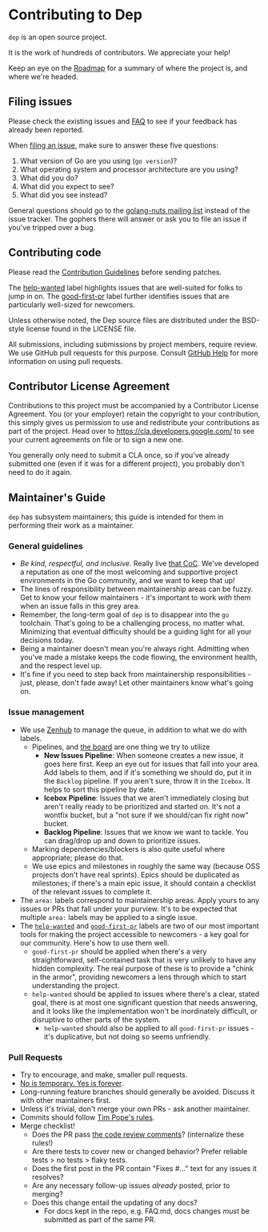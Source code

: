 # Contributing to Dep

`dep` is an open source project.

It is the work of hundreds of contributors. We appreciate your help!

Keep an eye on the [Roadmap](https://github.com/golang/dep/wiki/Roadmap) for a summary of where the project is, and where we're headed.

## Filing issues

Please check the existing issues and [FAQ](FAQ.md) to see if your feedback has already been reported.

When [filing an issue](https://github.com/golang/dep/issues/new), make sure to answer these five questions:

1. What version of Go are you using (`go version`)?
2. What operating system and processor architecture are you using?
3. What did you do?
4. What did you expect to see?
5. What did you see instead?

General questions should go to the [golang-nuts mailing list](https://groups.google.com/group/golang-nuts) instead of the issue tracker.
The gophers there will answer or ask you to file an issue if you've tripped over a bug.

## Contributing code

Please read the [Contribution Guidelines](https://golang.org/doc/contribute.html)
before sending patches.

The
[help-wanted](https://github.com/golang/dep/issues?q=is%3Aissue+is%3Aopen+label%3Ahelp-wanted)
label highlights issues that are well-suited for folks to jump in on. The
[good-first-pr](https://github.com/golang/dep/issues?q=is%3Aissue+is%3Aopen+label%3Agood-first-pr)
label further identifies issues that are particularly well-sized for newcomers.

Unless otherwise noted, the Dep source files are distributed under
the BSD-style license found in the LICENSE file.

All submissions, including submissions by project members, require review. We
use GitHub pull requests for this purpose. Consult [GitHub Help] for more
information on using pull requests.

[GitHub Help]: https://help.github.com/articles/about-pull-requests/

## Contributor License Agreement

Contributions to this project must be accompanied by a Contributor License
Agreement. You (or your employer) retain the copyright to your contribution,
this simply gives us permission to use and redistribute your contributions as
part of the project. Head over to <https://cla.developers.google.com/> to see
your current agreements on file or to sign a new one.

You generally only need to submit a CLA once, so if you've already submitted one
(even if it was for a different project), you probably don't need to do it
again.

## Maintainer's Guide

`dep` has subsystem maintainers; this guide is intended for them in performing their work as a maintainer.

### General guidelines

* _Be kind, respectful, and inclusive_. Really live [that CoC](https://github.com/golang/dep/blob/master/CODE_OF_CONDUCT.md). We've developed a reputation as one of the most welcoming and supportive project environments in the Go community, and we want to keep that up!
* The lines of responsibility between maintainership areas can be fuzzy. Get to know your fellow maintainers - it's important to work _with_ them when an issue falls in this grey area.
* Remember, the long-term goal of `dep` is to disappear into the `go` toolchain. That's going to be a challenging process, no matter what. Minimizing that eventual difficulty should be a guiding light for all your decisions today.
* Being a maintainer doesn't mean you're always right. Admitting when you've made a mistake keeps the code flowing, the environment health, and the respect level up.
* It's fine if you need to step back from maintainership responsibilities - just, please, don't fade away! Let other maintainers know what's going on.

### Issue management

* We use [Zenhub](https://www.zenhub.com) to manage the queue, in addition to what we do with labels.
  * Pipelines, and [the board](https://github.com/golang/dep#boards) are one thing we try to utilize
    * **New Issues Pipeline**: When someone creates a new issue, it goes here first. Keep an eye out for issues that fall into your area. Add labels to them, and if it's something we should do, put it in the `Backlog` pipeline. If you aren't sure, throw it in the `Icebox`. It helps to sort this pipeline by date.
    * **Icebox Pipeline**: Issues that we aren't immediately closing but aren't really ready to be prioritized and started on. It's not a wontfix bucket, but a "not sure if we should/can fix right now" bucket.
    * **Backlog Pipeline**: Issues that we know we want to tackle. You can drag/drop up and down to prioritize issues.
  * Marking dependencies/blockers is also quite useful where appropriate; please do that.
  * We use epics and milestones in roughly the same way (because OSS projects don't have real sprints). Epics should be duplicated as milestones; if there's a main epic issue, it should contain a checklist of the relevant issues to complete it.
* The `area:` labels correspond to maintainership areas. Apply yours to any issues or PRs that fall under your purview. It's to be expected that multiple `area:` labels may be applied to a single issue.
* The [`help-wanted`](https://github.com/golang/dep/issues?q=is%3Aissue+is%3Aopen+label%3Ahelp-wanted) and [`good-first-pr`](https://github.com/golang/dep/issues?q=is%3Aissue+is%3Aopen+label%3Agood-first-pr) labels are two of our most important tools for making the project accessible to newcomers - a key goal for our community. Here's how to use them well.
  * `good-first-pr` should be applied when there's a very straightforward, self-contained task that is very unlikely to have any hidden complexity. The real purpose of these is to provide a "chink in the armor", providing newcomers a lens through which to start understanding the project.
  * `help-wanted` should be applied to issues where there's a clear, stated goal, there is at most one significant question that needs answering, and it looks like the implementation won't be inordinately difficult, or disruptive to other parts of the system.
     * `help-wanted` should also be applied to all `good-first-pr` issues - it's duplicative, but not doing so seems unfriendly.


### Pull Requests

* Try to encourage, and make, smaller pull requests.
* [No is temporary. Yes is forever](https://blog.jessfraz.com/post/the-art-of-closing/).
* Long-running feature branches should generally be avoided. Discuss it with other maintainers first.
* Unless it's trivial, don't merge your own PRs - ask another maintainer.
* Commits should follow [Tim Pope's rules](http://tbaggery.com/2008/04/19/a-note-about-git-commit-messages.html).
* Merge checklist!
   * Does the PR pass [the code review comments](https://github.com/golang/go/wiki/CodeReviewComments)? (internalize these rules!)
   * Are there tests to cover new or changed behavior? Prefer reliable tests > no tests > flaky tests.
   * Does the first post in the PR contain "Fixes #..." text for any issues it resolves?
   * Are any necessary follow-up issues _already_ posted, prior to merging?
   * Does this change entail the updating of any docs?
       * For docs kept in the repo, e.g. FAQ.md, docs changes _must_ be submitted as part of the same PR.
